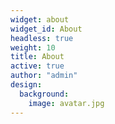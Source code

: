 ```yaml
---
widget: about
widget_id: About
headless: true
weight: 10
title: About
active: true
author: "admin"
design:
  background:
    image: avatar.jpg
---
```

    
